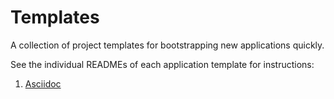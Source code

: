 # Templates

A collection of project templates for bootstrapping new applications quickly.

See the individual READMEs of each application template for instructions:

1. [Asciidoc](asciidoc/README.md)

